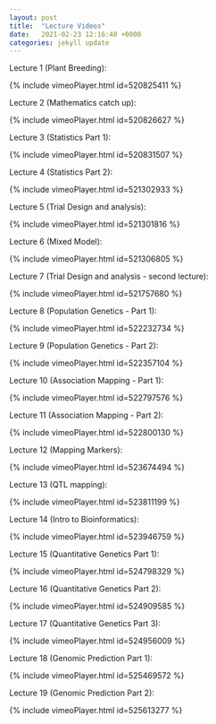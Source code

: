 ```yaml
---
layout: post
title:  "Lecture Videos"
date:   2021-02-23 12:16:40 +0000
categories: jekyll update
---
```

Lecture 1 (Plant Breeding):

{% include vimeoPlayer.html id=520825411 %}

Lecture 2 (Mathematics catch up):

{% include vimeoPlayer.html id=520826627 %}

Lecture 3 (Statistics Part 1):

{% include vimeoPlayer.html id=520831507 %}

Lecture 4 (Statistics Part 2):

{% include vimeoPlayer.html id=521302933 %}

Lecture 5 (Trial Design and analysis):

{% include vimeoPlayer.html id=521301816 %}

Lecture 6 (Mixed Model):

{% include vimeoPlayer.html id=521306805 %}

Lecture 7 (Trial Design and analysis - second lecture):

{% include vimeoPlayer.html id=521757680 %}

Lecture 8 (Population Genetics - Part 1):

{% include vimeoPlayer.html id=522232734 %}

Lecture 9 (Population Genetics - Part 2):

{% include vimeoPlayer.html id=522357104 %}

Lecture 10 (Association Mapping - Part 1):

{% include vimeoPlayer.html id=522797576 %}

Lecture 11 (Association Mapping - Part 2):

{% include vimeoPlayer.html id=522800130 %}

Lecture 12 (Mapping Markers):

{% include vimeoPlayer.html id=523674494 %}

Lecture 13 (QTL mapping):

{% include vimeoPlayer.html id=523811199 %}

Lecture 14 (Intro to Bioinformatics):

{% include vimeoPlayer.html id=523946759 %}

Lecture 15 (Quantitative Genetics Part 1):

{% include vimeoPlayer.html id=524798329 %}

Lecture 16 (Quantitative Genetics Part 2):

{% include vimeoPlayer.html id=524909585 %}

Lecture 17 (Quantitative Genetics Part 3): 

{% include vimeoPlayer.html id=524956009 %}

Lecture 18 (Genomic Prediction Part 1): 

{% include vimeoPlayer.html id=525469572 %}

Lecture 19 (Genomic Prediction Part 2): 

{% include vimeoPlayer.html id=525613277 %}

